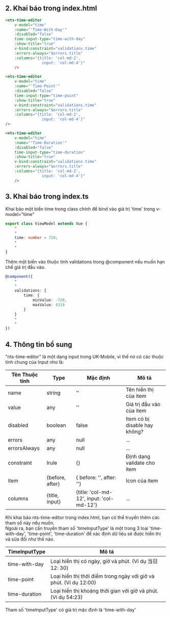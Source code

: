 ## 2. Khai báo trong index.html

```html
<nts-time-editor
    v-model="time"
    :name="'Time-With-Day'"
    :disabled="false"
    time-input-type="time-with-day"
    :show-title="true"
    v-bind:constraint="validations.time"
    :errors-always="$errors.title"
    :columns="{title: 'col-md-2', 
                input: 'col-md-4'}" 
    />

<nts-time-editor
    v-model="time"
    :name="'Time-Point'"
    :disabled="false"
    time-input-type="time-point"
    :show-title="true"
    v-bind:constraint="validations.time"
    :errors-always="$errors.title"
    :columns="{title: 'col-md-2', 
                input: 'col-md-4'}" 
/>

<nts-time-editor
    v-model="time"
    :name="'Time-Duration'"
    :disabled="false"
    time-input-type="time-duration"
    :show-title="true"
    v-bind:constraint="validations.time"
    :errors-always="$errors.title"
    :columns="{title: 'col-md-2', 
                input: 'col-md-4'}" 
    />   
```

## 3. Khai báo trong index.ts

Khai báo một biến time trong class chính để bind vào giá trị 'time' trong v-model="time"

```ts
export class ViewModel extends Vue {
    *
    *
    time: number = 750;
    *
    *
}
```

Thêm một biến vào thuộc tính validations trong @component nếu muốn hạn chế giá trị đầu vào.

```ts
@component({
    *
    *
    validations: {
        time: {
            minValue: -720,
            maxValue: 4319
        }
    }
    *
    *
})

```

## 4. Thông tin bổ sung

"nts-time-editor" là một dạng input trong UK-Mobile, vì thế nó có các thuộc tính chung của Input như là: 

| Tên Thuộc tính| Type | Mặc định | Mô tả |
| --------------|------| -------- | ------|
| name | string | '' | Tên hiển thị của item |
| value | any | '' | Giá trị đầu vào của item |
| disabled | boolean | false | Item có bị disable hay không? |
| errors | any | null | ... |
| errorsAlways | any | null | ... |
| constraint | Irule | {} | Định dạng validate cho item |
| item | {before, after} | { before: '', after: ''} | Icon của item |
| columns | {title, input} | {title: 'col-md-12', input: 'col-md-12'} | ... |

Khi khai báo nts-time-editor trong index.html, bạn có thể truyền thêm các tham số này nếu muốn.  
Ngoài ra, bạn cần truyền tham số 'timeInputType' là một trong 3 loại 'time-with-day', 'time-point', 'time-duration' để xác định dữ liệu sẽ được hiển thị và sửa đối như thế nào.

| TimeInputType| Mô tả |
| -- | --|
| time-with-day | Loại hiển thị có ngày, giờ và phút. (Ví dụ 当日 12: 30)|
| time-point | Loại hiển thị thời điểm trong ngày với giờ và phút. (Ví dụ 12:00) |
| time-duration | Loại hiển thị khoảng thời gian với giờ và phút. (Ví dụ 54:23) |

Tham số 'timeInputType' có giá trị mặc định là 'time-with-day'
